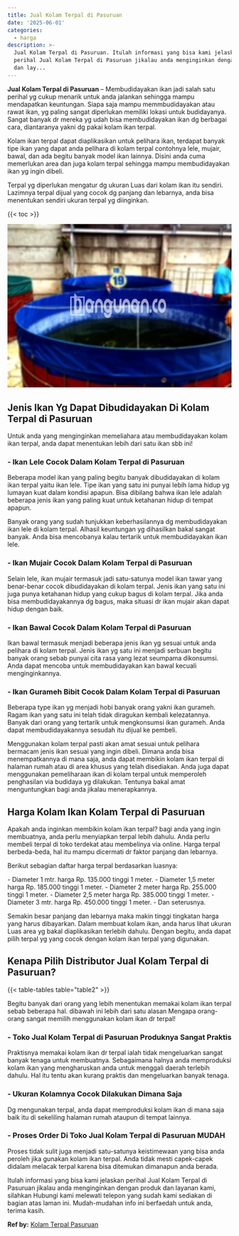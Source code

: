 ```yaml
---
title: Jual Kolam Terpal di Pasuruan
date: '2025-06-01'
categories:
  - harga
description: >-
  Jual Kolam Terpal di Pasuruan. Itulah informasi yang bisa kami jelaskan
  perihal Jual Kolam Terpal di Pasuruan jikalau anda menginginkan dengan produk
  dan lay...
---
```


**Jual Kolam Terpal di Pasuruan** – Membudidayakan ikan jadi salah satu perihal yg cukup menarik untuk anda jalankan sehingga mampu mendapatkan keuntungan. Siapa saja mampu memmbudidayakan atau rawat ikan, yg paling sangat diperlukan memiliki lokasi untuk budidayanya. Sangat banyak dr mereka yg udah bisa membudidayakan ikan dg berbagai cara, diantaranya yakni dg pakai kolam ikan terpal.

Kolam ikan terpal dapat diaplikasikan untuk pelihara ikan, terdapat banyak tipe ikan yang dapat anda pelihara di kolam terpal contohnya lele, mujair, bawal, dan ada begitu banyak model ikan lainnya. Disini anda cuma memerlukan area dan juga kolam terpal sehingga mampu membudidayakan ikan yg ingin dibeli.

Terpal yg diperlukan mengatur dg ukuran Luas dari kolam ikan itu sendiri. Lazimnya terpal dijual yang cocok dg panjang dan lebarnya, anda bisa menentukan sendiri ukuran terpal yg diinginkan.

{{< toc >}}

![Jual Kolam Terpal di Pasuruan](/images/jual-kolam-terpal-31.png)

## Jenis Ikan Yg Dapat Dibudidayakan Di Kolam Terpal di Pasuruan

Untuk anda yang menginginkan memeliahara atau membudidayakan kolam ikan terpal, anda dapat menentukan lebih dari satu ikan sbb ini!

### \- Ikan Lele Cocok Dalam Kolam Terpal di Pasuruan

Beberapa model ikan yang paling begitu banyak dibudidayakan di kolam ikan terpal yaitu ikan lele. Tipe ikan yang satu ini punyai lebih lama hidup yg lumayan kuat dalam kondisi apapun. Bisa dibilang bahwa ikan lele adalah beberapa jenis ikan yang paling kuat untuk ketahanan hidup di tempat apapun.

Banyak orang yang sudah tunjukkan keberhasilannya dg membudidayakan ikan lele di kolam terpal. Alhasil keuntungan yg dihasilkan bakal sangat banyak. Anda bisa mencobanya kalau tertarik untuk membudidayakan ikan lele.

### \- Ikan Mujair Cocok Dalam Kolam Terpal di Pasuruan

Selain lele, ikan mujair termasuk jadi satu-satunya model ikan tawar yang benar-benar cocok dibudidayakan di kolam terpal. Jenis ikan yang satu ini juga punya ketahanan hidup yang cukup bagus di kolam terpal. Jika anda bisa membudidayakannya dg bagus, maka situasi dr ikan mujair akan dapat hidup dengan baik.

### \- Ikan Bawal Cocok Dalam Kolam Terpal di Pasuruan

Ikan bawal termasuk menjadi beberapa jenis ikan yg sesuai untuk anda pelihara di kolam terpal. Jenis ikan yg satu ini menjadi serbuan begitu banyak orang sebab punyai cita rasa yang lezat seumpama dikonsumsi. Anda dapat mencoba untuk membudidayakan kan bawal kecuali menginginkannya.

### \- Ikan Gurameh Bibit Cocok Dalam Kolam Terpal di Pasuruan

Beberapa type ikan yg menjadi hobi banyak orang yakni ikan gurameh. Ragam ikan yang satu ini telah tidak diragukan kembali kelezatannya. Banyak dari orang yang tertarik untuk mengkonsumsi ikan gurameh. Anda dapat membudidayakannya sesudah itu dijual ke pembeli.

Menggunakan kolam terpal pasti akan amat sesuai untuk pelihara bermacam jenis ikan sesuai yang ingin dibeli. Dimana anda bisa menempatkannya di mana saja, anda dapat membikin kolam ikan terpal di halaman rumah atau di area khusus yang telah disediakan. Anda juga dapat menggunakan pemeliharaan ikan di kolam terpal untuk memperoleh penghasilan via budidaya yg dilakukan. Tentunya bakal amat menguntungkan bagi anda jikalau menerapkannya.

## Harga Kolam Ikan Kolam Terpal di Pasuruan

Apakah anda inginkan membikin kolam ikan terpal? bagi anda yang ingin membuatnya, anda perlu menyiapkan terpal lebih dahulu. Anda perlu membeli terpal di toko terdekat atau membelinya via online. Harga terpal berbeda-beda, hal itu mampu dicermati dr faktor panjang dan lebarnya.

Berikut sebagian daftar harga terpal berdasarkan luasnya:

\- Diameter 1 mtr. harga Rp. 135.000 tinggi 1 meter. - Diameter 1,5 meter harga Rp. 185.000 tinggi 1 meter. - Diameter 2 meter harga Rp. 255.000 tinggi 1 meter. - Diameter 2,5 meter harga Rp. 385.000 tinggi 1 meter. - Diameter 3 mtr. harga Rp. 450.000 tinggi 1 meter. - Dan seterusnya.

Semakin besar panjang dan lebarnya maka makin tinggi tingkatan harga yang harus dibayarkan. Dalam membuat kolam ikan, anda harus lihat ukuran Luas area yg bakal diaplikasikan terlebih dahulu. Dengan begitu, anda dapat pilih terpal yg yang cocok dengan kolam ikan terpal yang digunakan.

## Kenapa Pilih Distributor Jual Kolam Terpal di Pasuruan?

{{< table-tables table="table2" >}}

Begitu banyak dari orang yang lebih menentukan memakai kolam ikan terpal sebab beberapa hal. dibawah ini lebih dari satu alasan Mengapa orang-orang sangat memilih menggunakan kolam ikan dr terpal!

### \- Toko Jual Kolam Terpal di Pasuruan Produknya Sangat Praktis

Praktisnya memakai kolam ikan dr terpal ialah tidak mengeluarkan sangat banyak tenaga untuk membuatnya. Sebagaimana halnya anda memproduksi kolam ikan yang mengharuskan anda untuk menggali daerah terlebih dahulu. Hal itu tentu akan kurang praktis dan mengeluarkan banyak tenaga.

### \- Ukuran Kolamnya Cocok Dilakukan Dimana Saja

Dg mengunakan terpal, anda dapat memproduksi kolam ikan di mana saja baik itu di sekeliling halaman rumah ataupun di tempat lainnya.

### \- Proses Order Di Toko Jual Kolam Terpal di Pasuruan MUDAH

Proses tidak sulit juga menjadi satu-satunya keistimewaan yang bisa anda peroleh jika gunakan kolam ikan terpal. Anda tidak mesti capek-capek didalam melacak terpal karena bisa ditemukan dimanapun anda berada.

Itulah informasi yang bisa kami jelaskan perihal Jual Kolam Terpal di Pasuruan jikalau anda menginginkan dengan produk dan layanan kami, silahkan Hubungi kami melewati telepon yang sudah kami sediakan di bagian atas laman ini. Mudah-mudahan info ini berfaedah untuk anda, terima kasih.

**Ref by:** [Kolam Terpal Pasuruan](https://id.wikipedia.org/wiki/Kolam)
